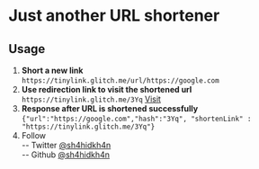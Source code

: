 Just another URL shortener
=========================

## Usage
1. **Short a new link**  
``` https://tinylink.glitch.me/url/https://google.com  ```
2. **Use redirection link to visit the shortened url**  
``` https://tinylink.glitch.me/3Yq ``` [Visit](https://tinylink.glitch.me/3Yq)
3. **Response after URL is shortened successfully** 
  ```{"url":"https://google.com","hash":"3Yq", "shortenLink" : "https://tinylink.glitch.me/3Yq"}```
4. Follow  
  -- Twitter [@sh4hidkh4n](https://twitter.com/sh4hidkh4n)  
  -- Github [@sh4hidkh4n](https://github.com/sh4hidkh4n)
